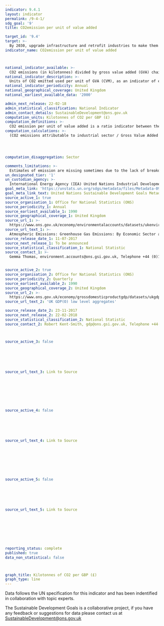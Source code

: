 ```yaml
---
indicator: 9.4.1
layout: indicator
permalink: /9-4-1/
sdg_goal: '9'
title: CO2emission per unit of value added

target_id: '9.4'
target: >-
  By 2030, upgrade infrastructure and retrofit industries to make them sustainable, with increased resource-use efficiency and greater adoption of clean and environmentally sound technologies and industrial processes, with all countries taking action in accordance with their respective capabilities
indicator_name: CO2emission per unit of value added



national_indicator_available: >-
  CO2 emissions (in kilotonnes) divided by gross value added (GVA) chained volume measure (CVM).
national_indicator_description: >-
  Units of CO2 emitted used per unit of GVA (CVM), as an indicator of energy efficiency by sector. The Chained Volume Measures are created from the short term measures of output. The majority of indicators in the short term measures are measuring changes in output as a proxy for changes in GVA. At the reference year (currently 2015) the values are set equal to current price GVA values.
national_indicator_periodicity: Annual
national_geographical_coverage: United Kingdom
national_earliest_available_data: '2000'

admin_next_release: 22-02-18
admin_statistical_classification: National Indicator
admin_contact_details: SustainableDevelopment@ons.gov.uk
computation_units: Kilotonnes of CO2 per GBP (£)
computation_definitions: >-
  CO2 emission per unit of value added is a ratio indicator between the carbon emission and value added. Carbon emission is estimated from the data on energy consumption. Carbon emission per unit of value added is a universal indicator for measuring the impact of industrial production on environment. It captures the intensity of energy use, energy efficiency of production technology and most importantly use of fossil fuels. This indicator can also be presented as CO2 emission per unit of output. Energy consumption and value added data are available for more than 150 countries from UNIDO MVA database and UNSD energy database as well as International Energy Agency (IEA) database. Emission data are directly reported by NSOs in many cases. Gross value added (GVA) is the measure of the value of goods and services produced in an area, industry or sector of an economy. In national accounts GVA is output minus intermediate consumption; it is the value generated by any unit engaged in the production of goods and services.
computation_calculations: >-
  (CO2 emissions attributable to industrial sector / Gross Value Added [GVA] by industrial sector)




computation_disaggregation: Sector

comments_limitations: >-
  Estimates of emission are missing sometimes due to the lack of breakdown by energy sources
un_designated_tier: '1'
un_custodian_agency: >-
  International Energy Agency (IEA) United Nations Industrial Development Organization (UNIDO)
goal_meta_link: 'https://unstats.un.org/sdgs/metadata/files/Metadata-09-04-01.pdf '
goal_meta_link_text: United Nations Sustainable Development Goals Metadata (PDF 516 KB)
source_active_1: true
source_organisation_1: Office for National Statistics (ONS)
source_periodicity_1: Annual
source_earliest_available_1: 1990
source_geographical_coverage_1: United Kingdom
source_url_1: >-
  https://www.ons.gov.uk/economy/environmentalaccounts/datasets/ukenvironmentalaccountsatmosphericemissionsgreenhousegasemissionsbyeconomicsectorandgasunitedkingdom
source_url_text_1: >-
  Atmospheric Emissions: Greenhouse Gas Emissions: By Economic Sector and Gas, United Kingdom
source_release_date_1: 11-07-2017
source_next_release_1: To be announced
source_statistical_classification_1: National Statistic
source_contact_1: >-
  Gemma Thomas, environment.accounts@ons.gsi.gov.uk, Telephone +44 (0)1633 455523/+44 (0)1633 456568


source_active_2: true
source_organisation_2: Office for National Statistics (ONS)
source_periodicity_2: Quarterly
source_earliest_available_2: 1990
source_geographical_coverage_2: United Kingdom
source_url_2: >-
  https://www.ons.gov.uk/economy/grossdomesticproductgdp/datasets/ukgdpolowlevelaggregates
source_url_text_2: 'UK GDP(O) low level aggregates'

source_release_date_2: 23-11-2017
source_next_release_2: 22-02-2018
source_statistical_classification_2: National Statistic
source_contact_2: Robert Kent-Smith, gdp@ons.gsi.gov.uk, Telephone +44(0)1633 651618



source_active_3: false






source_url_text_3: Link to Source








source_active_4: false






source_url_text_4: Link to Source








source_active_5: false






source_url_text_5: Link to Source








reporting_status: complete
published: true
data_non_statistical: false



graph_title: Kilotonnes of CO2 per GBP (£)
graph_type: line
---
```

Data follows the UN specification for this indicator and has been indentified in collaboration with topic experts.
  
The Sustainable Development Goals is a collaborative project, if you have any feedback or suggestions for data please contact us at <SustainableDevelopment@ons.gov.uk>


